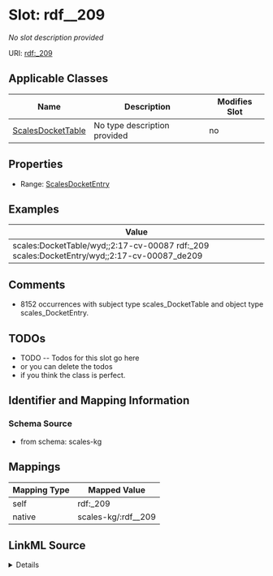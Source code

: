 

# Slot: rdf__209


_No slot description provided_





URI: [rdf:_209](http://www.w3.org/1999/02/22-rdf-syntax-ns#_209)



<!-- no inheritance hierarchy -->





## Applicable Classes

| Name | Description | Modifies Slot |
| --- | --- | --- |
| [ScalesDocketTable](../classes/ScalesDocketTable.md) | No type description provided |  no  |







## Properties

* Range: [ScalesDocketEntry](../classes/ScalesDocketEntry.md)






## Examples

| Value |
| --- |
| scales:DocketTable/wyd;;2:17-cv-00087 rdf:_209 scales:DocketEntry/wyd;;2:17-cv-00087_de209 |

## Comments

* 8152 occurrences with subject type scales_DocketTable and object type scales_DocketEntry.

## TODOs

* TODO -- Todos for this slot go here
* or you can delete the todos
* if you think the class is perfect.

## Identifier and Mapping Information







### Schema Source


* from schema: scales-kg




## Mappings

| Mapping Type | Mapped Value |
| ---  | ---  |
| self | rdf:_209 |
| native | scales-kg/:rdf__209 |




## LinkML Source

<details>
```yaml
name: rdf__209
description: No slot description provided
todos:
- TODO -- Todos for this slot go here
- or you can delete the todos
- if you think the class is perfect.
comments:
- 8152 occurrences with subject type scales_DocketTable and object type scales_DocketEntry.
examples:
- value: scales:DocketTable/wyd;;2:17-cv-00087 rdf:_209 scales:DocketEntry/wyd;;2:17-cv-00087_de209
from_schema: scales-kg
rank: 1000
slot_uri: rdf:_209
alias: rdf__209
domain_of:
- scales_DocketTable
range: scales_DocketEntry

```
</details>